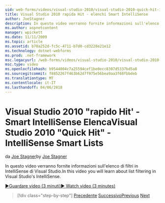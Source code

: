 ```yaml
---
uid: web-forms/videos/visual-studio-2010/visual-studio-2010-quick-hit-intellisense-smart-lists
title: Visual Studio 2010 rapida Hit - elenchi Smart IntelliSense
author: JoeStagner
description: In questo video verranno fornite informazioni sull'elenco di filtri in IntelliSense di Visual Studio.
ms.author: aspnetcontent
manager: wpickett
ms.date: 11/11/2009
ms.topic: article
ms.assetid: b70a252d-fc5c-4711-b7d0-cd3228e21e12
ms.technology: dotnet-webforms
ms.prod: .net-framework
msc.legacyurl: /web-forms/videos/visual-studio-2010/visual-studio-2010-quick-hit-intellisense-smart-lists
msc.type: video
ms.openlocfilehash: b9544004c7a25594cef1be0ecc8307d5337bd5a8
ms.sourcegitcommit: f8852267f463b62d7f975e56bea9aa3f68fbbdeb
ms.translationtype: MT
ms.contentlocale: it-IT
ms.lasthandoff: 04/06/2018
---
```

<a name="visual-studio-2010-quick-hit---intellisense-smart-lists"></a><span data-ttu-id="5368f-103">Visual Studio 2010 "rapido Hit' - Smart IntelliSense Elenca</span><span class="sxs-lookup"><span data-stu-id="5368f-103">Visual Studio 2010 "Quick Hit" - IntelliSense Smart Lists</span></span>
====================
<span data-ttu-id="5368f-104">da [Joe Stagner](https://github.com/JoeStagner)</span><span class="sxs-lookup"><span data-stu-id="5368f-104">by [Joe Stagner](https://github.com/JoeStagner)</span></span>

<span data-ttu-id="5368f-105">In questo video verranno fornite informazioni sull'elenco di filtri in IntelliSense di Visual Studio.</span><span class="sxs-lookup"><span data-stu-id="5368f-105">In this video you will learn about list filtering in Visual Studio's IntelliSense.</span></span>

[<span data-ttu-id="5368f-106">&#9654;Guardare video (3 minuti)</span><span class="sxs-lookup"><span data-stu-id="5368f-106">&#9654; Watch video (3 minutes)</span></span>](https://channel9.msdn.com/Blogs/ASP-NET-Site-Videos/visual-studio-2010-quick-hit-intellisense-smart-lists)

> [!div class="step-by-step"]
> <span data-ttu-id="5368f-107">[Precedente](visual-studio-2010-quick-hit-code-search-view-hierarchy.md)
> [Successivo](visual-studio-2010-quick-hit-multi-monitor-support.md)</span><span class="sxs-lookup"><span data-stu-id="5368f-107">[Previous](visual-studio-2010-quick-hit-code-search-view-hierarchy.md)
[Next](visual-studio-2010-quick-hit-multi-monitor-support.md)</span></span>
